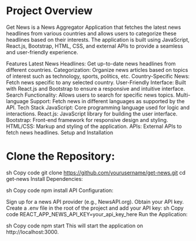 # Project Overview
Get News is a News Aggregator Application that fetches the latest news headlines from various countries and allows users to categorize these headlines based on their interests. The application is built using JavaScript, React.js, Bootstrap, HTML, CSS, and external APIs to provide a seamless and user-friendly experience.

Features
Latest News Headlines: Get up-to-date news headlines from different countries.
Categorization: Organize news articles based on topics of interest such as technology, sports, politics, etc.
Country-Specific News: Fetch news specific to any selected country.
User-Friendly Interface: Built with React.js and Bootstrap to ensure a responsive and intuitive interface.
Search Functionality: Allows users to search for specific news topics.
Multi-language Support: Fetch news in different languages as supported by the API.
Tech Stack
JavaScript: Core programming language used for logic and interactions.
React.js: JavaScript library for building the user interface.
Bootstrap: Front-end framework for responsive design and styling.
HTML/CSS: Markup and styling of the application.
APIs: External APIs to fetch news headlines.
Setup and Installation
# Clone the Repository:

sh
Copy code
git clone https://github.com/yourusername/get-news.git
cd get-news
Install Dependencies:

sh
Copy code
npm install
API Configuration:

Sign up for a news API provider (e.g., NewsAPI.org).
Obtain your API key.
Create a .env file in the root of the project and add your API key:
sh
Copy code
REACT_APP_NEWS_API_KEY=your_api_key_here
Run the Application:

sh
Copy code
npm start
This will start the application on http://localhost:3000.

